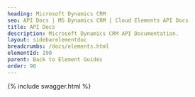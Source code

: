 ```yaml
---
heading: Microsoft Dynamics CRM
seo: API Docs | MS Dynamics CRM | Cloud Elements API Docs
title: API Docs
description: Microsoft Dynamics CRM API Documentation.
layout: sidebarelementdoc
breadcrumbs: /docs/elements.html
elementId: 190
parent: Back to Element Guides
order: 90
---
```


{% include swagger.html %}

